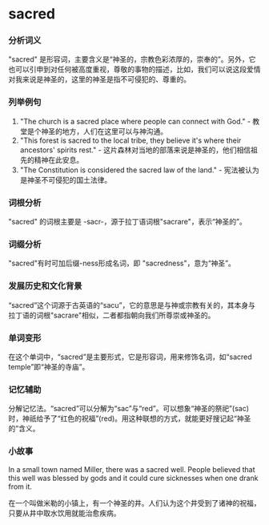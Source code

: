 # sacred

### 分析词义

  

"sacred" 是形容词，主要含义是“神圣的，宗教色彩浓厚的，崇奉的”。另外，它也可以引申到对任何被高度重视，尊敬的事物的描述，比如，我们可以说这段爱情对我来说是神圣的，这里的神圣是指不可侵犯的、尊重的。

  

### 列举例句

  

1.  "The church is a sacred place where people can connect with God." - 教堂是个神圣的地方，人们在这里可以与神沟通。
2.  "This forest is sacred to the local tribe, they believe it's where their ancestors' spirits rest." - 这片森林对当地的部落来说是神圣的，他们相信祖先的精神在此安息。
3.  "The Constitution is considered the sacred law of the land." - 宪法被认为是神圣不可侵犯的国土法律。

  

### 词根分析

  

"sacred" 的词根主要是 -sacr-，源于拉丁语词根"sacrare"，表示“神圣的”。

  

### 词缀分析

  

"sacred"有时可加后缀-ness形成名词，即 "sacredness"，意为“神圣”。

  

### 发展历史和文化背景

  

“sacred”这个词源于古英语的“sacu”，它的意思是与神或宗教有关的，其本身与拉丁语的词根"sacrare"相似，二者都指朝向我们所尊崇或神圣的。

  

### 单词变形

  

在这个单词中，“sacred”是主要形式，它是形容词，用来修饰名词，如“sacred temple”即“神圣的寺庙”。

  

### 记忆辅助

  

分解记忆法。“sacred”可以分解为“sac”与“red”。可以想象“神圣的祭祀”(sac)时，神祇给予了“红色的祝福”(red)。用这种联想的方式，就能更好搜记起“神圣的”含义。

  

### 小故事

  

In a small town named Miller, there was a sacred well. People believed that this well was blessed by gods and it could cure sicknesses when one drank from it.

  

在一个叫做米勒的小镇上，有一个神圣的井。人们认为这个井受到了诸神的祝福，只要从井中取水饮用就能治愈疾病。
